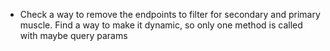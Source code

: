 - Check a way to remove the endpoints to filter for secondary and primary muscle. Find a way to make it dynamic, so only one method is called with maybe query params
